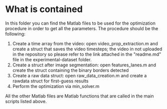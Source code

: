 # What is contained

In this folder you can find the Matlab files to be used for the optimization procedure in order to get all the parameters. The procedure should be the following:
1) Create a time array from the video: open video_prop_extraction.m and create a struct that saves the video timesteps; the video in not uploaded in the repository so please refer to the link attached in the "readme.md" file in the experimental-dataset folder.
2) Create a struct after image segmentation: open features_lanes.m and create the struct containing the binary borders detected
3) Create a raw data struct: open raw_data_creation.m and create a rawdata struct for first-guess results
4) Perform the optimization via min_solver.m

All the other Matlab files are Matlab functions that are called in the main scripts listed above.
